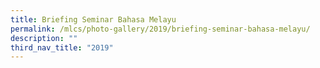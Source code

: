 ```yaml
---
title: Briefing Seminar Bahasa Melayu
permalink: /mlcs/photo-gallery/2019/briefing-seminar-bahasa-melayu/
description: ""
third_nav_title: "2019"
---
```

